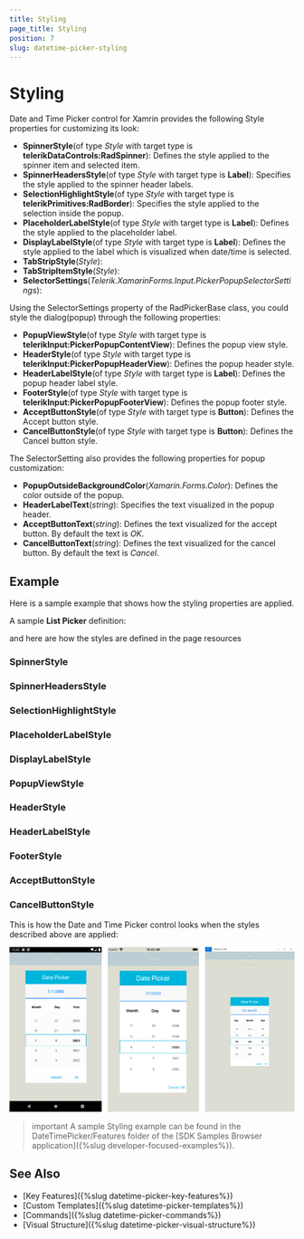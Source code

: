 ```yaml
---
title: Styling
page_title: Styling
position: 7
slug: datetime-picker-styling
---
```


# Styling

Date and Time Picker control for Xamrin provides the following Style properties for customizing its look:

* **SpinnerStyle**(of type *Style* with target type is **telerikDataControls:RadSpinner**): Defines the style applied to the spinner item and selected item.
* **SpinnerHeadersStyle**(of type *Style* with target type is **Label**): Specifies the style applied to the spinner header labels.
* **SelectionHighlightStyle**(of type *Style* with target type is **telerikPrimitives:RadBorder**): Specifies the style applied to the selection inside the popup. 
* **PlaceholderLabelStyle**(of type *Style* with target type is **Label**): Defines the style applied to the placeholder label. 
* **DisplayLabelStyle**(of type *Style* with target type is **Label**): Defines the style applied to the label which is visualized when date/time is selected.
* **TabStripStyle**(*Style*):
* **TabStripItemStyle**(*Style*):
* **SelectorSettings**(*Telerik.XamarinForms.Input.PickerPopupSelectorSettings*):

Using the SelectorSettings property of the RadPickerBase class, you could style the dialog(popup) through the following properties:

* **PopupViewStyle**(of type *Style* with target type is **telerikInput:PickerPopupContentView**): Defines the popup view style.
* **HeaderStyle**(of type *Style* with target type is **telerikInput:PickerPopupHeaderView**): Defines the popup header style.
* **HeaderLabelStyle**(of type *Style* with target type is **Label**): Defines the popup header label style.
* **FooterStyle**(of type *Style* with target type is **telerikInput:PickerPopupFooterView**): Defines the popup footer style.
* **AcceptButtonStyle**(of type *Style* with target type is **Button**): Defines the Accept button style.
* **CancelButtonStyle**(of type *Style* with target type is **Button**): Defines the Cancel button style.

The SelectorSetting also provides the following properties for popup customization:

* **PopupOutsideBackgroundColor**(*Xamarin.Forms.Color*): Defines the color outside of the popup.
* **HeaderLabelText**(*string*): Specifies the text visualized in the popup header.
* **AcceptButtonText**(*string*): Defines the text visualized for the accept button. By default the text is *OK*.
* **CancelButtonText**(*string*): Defines the text visualized for the cancel button. By default the text is *Cancel*. 

## Example

Here is a sample example that shows how the styling properties are applied.

A sample **List Picker** definition:

<snippet id='datetimepicker-style' />

and here are how the styles are defined in the page resources

### SpinnerStyle

<snippet id='datetimepicker-style-spinner-style' />

### SpinnerHeadersStyle

<snippet id='datetimepicker-style-spinner-header-style' />

### SelectionHighlightStyle

<snippet id='datetimepicker-style-selection-highlight-style' />

### PlaceholderLabelStyle

<snippet id='datetimepicker-style-placeholder-label-style' />

### DisplayLabelStyle

<snippet id='datetimepicker-style-display-label-style' />

### PopupViewStyle

<snippet id='datetimepicker-style-popupview-style' />

### HeaderStyle

<snippet id='datetimepicker-style-header-style' />

### HeaderLabelStyle

<snippet id='datetimepicker-style-header-label-style' />

### FooterStyle

<snippet id='datetimepicker-style-footer-style' />

### AcceptButtonStyle

<snippet id='datetimepicker-style-accept-button-style' />

### CancelButtonStyle

<snippet id='datetimepicker-style-cancel-button-style' />

This is how the Date and Time Picker control looks when the styles described above are applied:

![Date and Time Picker](images/datetimepicker_style.png)

>important A sample Styling example can be found in the DateTimePicker/Features folder of the [SDK Samples Browser application]({%slug developer-focused-examples%}).

## See Also

- [Key Features]({%slug datetime-picker-key-features%})
- [Custom Templates]({%slug datetime-picker-templates%})
- [Commands]({%slug datetime-picker-commands%})
- [Visual Structure]({%slug datetime-picker-visual-structure%})
